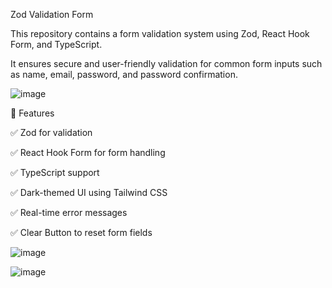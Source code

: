 Zod Validation Form

This repository contains a form validation system using Zod, React Hook Form, and TypeScript. 

It ensures secure and user-friendly validation for common form inputs such as name, email, password, and password confirmation.

![image](https://github.com/user-attachments/assets/42fcf2dd-c083-4423-b960-0a996475128c)


🚀 Features

✅ Zod for validation

✅ React Hook Form for form handling

✅ TypeScript support

✅ Dark-themed UI using Tailwind CSS

✅ Real-time error messages

✅ Clear Button to reset form fields


![image](https://github.com/user-attachments/assets/626ce19e-1d1b-4ebf-95f7-9e68cce956a5)

![image](https://github.com/user-attachments/assets/55f846e9-4f6f-4fd6-b377-7b077a513655)
